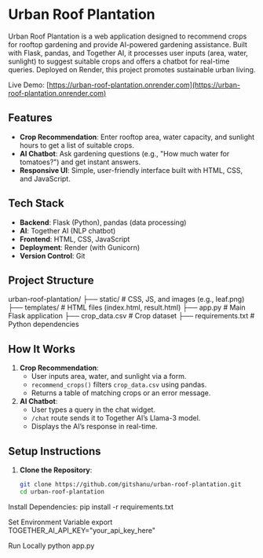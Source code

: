 # Urban Roof Plantation

Urban Roof Plantation is a web application designed to recommend crops for rooftop gardening and provide AI-powered gardening assistance. Built with Flask, pandas, and Together AI, it processes user inputs (area, water, sunlight) to suggest suitable crops and offers a chatbot for real-time queries. Deployed on Render, this project promotes sustainable urban living.

Live Demo: [https://urban-roof-plantation.onrender.com](https://urban-roof-plantation.onrender.com)

## Features
- **Crop Recommendation**: Enter rooftop area, water capacity, and sunlight hours to get a list of suitable crops.
- **AI Chatbot**: Ask gardening questions (e.g., "How much water for tomatoes?") and get instant answers.
- **Responsive UI**: Simple, user-friendly interface built with HTML, CSS, and JavaScript.

## Tech Stack
- **Backend**: Flask (Python), pandas (data processing)
- **AI**: Together AI (NLP chatbot)
- **Frontend**: HTML, CSS, JavaScript
- **Deployment**: Render (with Gunicorn)
- **Version Control**: Git

## Project Structure
urban-roof-plantation/
├── static/           # CSS, JS, and images (e.g., leaf.png)
├── templates/        # HTML files (index.html, result.html)
├── app.py            # Main Flask application
├── crop_data.csv     # Crop dataset
├── requirements.txt  # Python dependencies


## How It Works
1. **Crop Recommendation**:
   - User inputs area, water, and sunlight via a form.
   - `recommend_crops()` filters `crop_data.csv` using pandas.
   - Returns a table of matching crops or an error message.
2. **AI Chatbot**:
   - User types a query in the chat widget.
   - `/chat` route sends it to Together AI’s Llama-3 model.
   - Displays the AI’s response in real-time.

## Setup Instructions
1. **Clone the Repository**:
   ```bash
   git clone https://github.com/gitshanu/urban-roof-plantation.git
   cd urban-roof-plantation

Install Dependencies:
   pip install -r requirements.txt

   Set Environment Variable
export TOGETHER_AI_API_KEY="your_api_key_here"

Run Locally
python app.py
